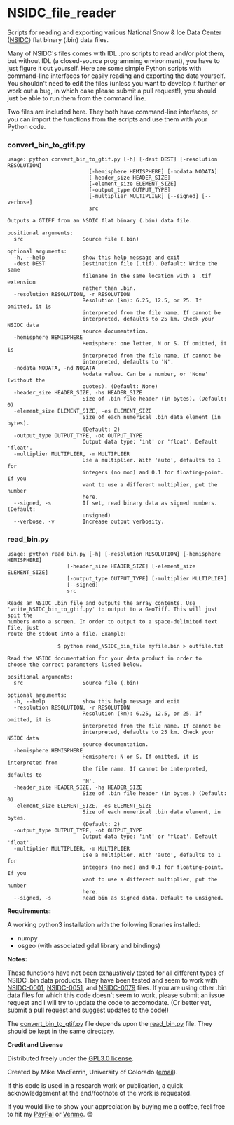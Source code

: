 # NSIDC_file_reader
Scripts for reading and exporting various National Snow &amp; Ice Data Center ([NSIDC](https://nsidc.org/)) flat binary (.bin) data files.

Many of NSIDC's files comes with IDL .pro scripts to read and/or plot them, but without IDL (a closed-source programming environment), you have to just figure it out yourself. Here are some simple Python scripts with command-line interfaces for easily reading and exporting the data yourself. You shouldn't need to edit the files (unless you want to develop it further or work out a bug, in which case please submit a pull request!), you should just be able to run them from the command line.

Two files are included here. They both have command-line interfaces, or you can import the functions from the scripts and use them with your Python code.

### convert_bin_to_gtif.py
    usage: python convert_bin_to_gtif.py [-h] [-dest DEST] [-resolution RESOLUTION]
                              [-hemisphere HEMISPHERE] [-nodata NODATA]
                              [-header_size HEADER_SIZE]
                              [-element_size ELEMENT_SIZE]
                              [-output_type OUTPUT_TYPE]
                              [-multiplier MULTIPLIER] [--signed] [--verbose]
                              src
    
    Outputs a GTIFF from an NSDIC flat binary (.bin) data file.

    positional arguments:
      src                   Source file (.bin)
    
    optional arguments:
      -h, --help            show this help message and exit
      -dest DEST            Destination file (.tif). Default: Write the same
                            filename in the same location with a .tif extension
                            rather than .bin.
      -resolution RESOLUTION, -r RESOLUTION
                            Resolution (km): 6.25, 12.5, or 25. If omitted, it is
                            interpreted from the file name. If cannot be
                            interpreted, defaults to 25 km. Check your NSIDC data
                            source documentation.
      -hemisphere HEMISPHERE
                            Hemisphere: one letter, N or S. If omitted, it is
                            interpreted from the file name. If cannot be
                            interpreted, defaults to 'N'.
      -nodata NODATA, -nd NODATA
                            Nodata value. Can be a number, or 'None' (without the
                            quotes). (Default: None)
      -header_size HEADER_SIZE, -hs HEADER_SIZE
                            Size of .bin file header (in bytes). (Default: 0)
      -element_size ELEMENT_SIZE, -es ELEMENT_SIZE
                            Size of each numerical .bin data element (in bytes).
                            (Default: 2)
      -output_type OUTPUT_TYPE, -ot OUTPUT_TYPE
                            Output data type: 'int' or 'float'. Default 'float'.
      -multiplier MULTIPLIER, -m MULTIPLIER
                            Use a multiplier. With 'auto', defaults to 1 for
                            integers (no mod) and 0.1 for floating-point. If you
                            want to use a different multiplier, put the number
                            here.
      --signed, -s          If set, read binary data as signed numbers. (Default:
                            unsigned)
      --verbose, -v         Increase output verbosity.


### read_bin.py
    usage: python read_bin.py [-h] [-resolution RESOLUTION] [-hemisphere HEMISPHERE]
                       [-header_size HEADER_SIZE] [-element_size ELEMENT_SIZE]
                       [-output_type OUTPUT_TYPE] [-multiplier MULTIPLIER]
                       [--signed]
                       src
    
    Reads an NSIDC .bin file and outputs the array contents. Use
    'write_NSIDC_bin_to_gtif.py' to output to a GeoTiff. This will just spit the
    numbers onto a screen. In order to output to a space-delimited text file, just
    route the stdout into a file. Example:

                    $ python read_NSIDC_bin_file myfile.bin > outfile.txt

    Read the NSIDC documentation for your data product in order to
    choose the correct parameters listed below.
    
    positional arguments:
      src                   Source file (.bin)
    
    optional arguments:
      -h, --help            show this help message and exit
      -resolution RESOLUTION, -r RESOLUTION
                            Resolution (km): 6.25, 12.5, or 25. If omitted, it is
                            interpreted from the file name. If cannot be
                            interpreted, defaults to 25 km. Check your NSIDC data
                            source documentation.
      -hemisphere HEMISPHERE
                            Hemisphere: N or S. If omitted, it is interpreted from
                            the file name. If cannot be interpreted, defaults to
                            'N'.
      -header_size HEADER_SIZE, -hs HEADER_SIZE
                            Size of .bin file header (in bytes.) (Default: 0)
      -element_size ELEMENT_SIZE, -es ELEMENT_SIZE
                            Size of each numerical .bin data element, in bytes.
                            (Default: 2)
      -output_type OUTPUT_TYPE, -ot OUTPUT_TYPE
                            Output data type: 'int' or 'float'. Default 'float'.
      -multiplier MULTIPLIER, -m MULTIPLIER
                            Use a multiplier. With 'auto', defaults to 1 for
                            integers (no mod) and 0.1 for floating-point. If you
                            want to use a different multiplier, put the number
                            here.
      --signed, -s          Read bin as signed data. Default to unsigned.


**Requirements:**

A working python3 installation with the following libraries installed:

  * numpy
  * osgeo (with associated gdal library and bindings)

**Notes:**

These functions have not been exhaustively tested for all different types of NSIDC .bin data products. They have been tested and seem to work with [NSIDC-0001](https://nsidc.org/data/NSIDC-0001/), [NSIDC-0051](https://nsidc.org/data/nsidc-0051), and [NSIDC-0079](https://nsidc.org/data/nsidc-0079) files. If you are using other .bin data files for which this code doesn't seem to work, please submit an issue request and I will try to update the code to accomodate. (Or better yet, submit a pull request and suggest updates to the code!)

The [convert_bin_to_gtif.py](#convert_bin_to_gtifpy) file depends upon the [read_bin.py](#read_binpy) file. They should be kept in the same directory.

**Credit and Lisense**

Distributed freely under the [GPL3.0 license](https://www.gnu.org/licenses/gpl-3.0.en.html).

Created by Mike MacFerrin, University of Colorado ([email](mailto:michael.macferrin@colorado.edu)).

If this code is used in a research work or publication, a quick acknowledgement at the end/footnote of the work is requested.

If you would like to show your appreciation by buying me a coffee, feel free to hit my [PayPal](https://paypal.me/MikeMacFerrin) or [Venmo](www.venmo.com/Mike-MacFerrin). :blush: